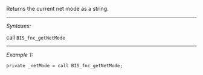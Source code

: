 Returns the current net mode as a string.


---
*Syntaxes:*

call `BIS_fnc_getNetMode`

---
*Example 1:*

```sqf
private _netMode = call BIS_fnc_getNetMode;
```